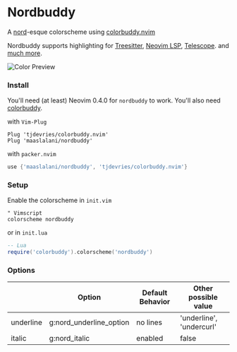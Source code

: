 # Nordbuddy

A [nord](https://www.nordtheme.com/)-esque colorscheme using [colorbuddy.nvim](https://github.com/tjdevries/colorbuddy.nvim)

Nordbuddy supports highlighting for [Treesitter](https://github.com/nvim-treesitter/nvim-treesitter),
[Neovim LSP](https://neovim.io/doc/user/lsp.html), [Telescope](https://github.com/nvim-telescope/telescope.nvim/).
and [much more](https://github.com/maaslalani/nordbuddy/tree/main/lua/nordbuddy/colors).

![Color Preview](https://user-images.githubusercontent.com/42545625/112913430-935a6a80-90c7-11eb-867e-394b1790a14f.png)

### Install

You'll need (at least) Neovim 0.4.0 for `nordbuddy` to work. You'll also need [colorbuddy](https://github.com/tjdevries/colorbuddy.nvim).

with `Vim-Plug`
``` vim
Plug 'tjdevries/colorbuddy.nvim'
Plug 'maaslalani/nordbuddy'
```

with `packer.nvim`
``` lua
use {'maaslalani/nordbuddy', 'tjdevries/colorbuddy.nvim'}
```

### Setup

Enable the colorscheme in `init.vim`

```vim
" Vimscript
colorscheme nordbuddy
```

or in `init.lua`

```lua
-- Lua
require('colorbuddy').colorscheme('nordbuddy')
```

### Options

|           | Option                  | Default Behavior | Other possible value     |
|-----------|-------------------------|------------------|--------------------------|
| underline | g:nord_underline_option | no lines         | 'underline', 'undercurl' |
| italic    | g:nord_italic           | enabled          | false                    |
